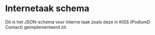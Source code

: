 # Internetaak schema
Dit is het JSON-schema voor interne taak zoals deze in KISS (PodiumD Contact) geimplementeerd zit. 
